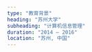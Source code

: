 ```yaml
---
type: "教育背景"
heading: "苏州大学"
subheading: "计算机信息管理"
duration: "2014 – 2016"
location: "苏州, 中国"
---
```


